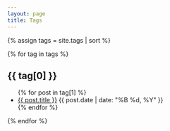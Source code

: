 ```yaml
---
layout: page
title: Tags
---
```


{% assign tags = site.tags | sort %}

<div class="tag-list">
{% for tag in tags %}
  <h2 id="{{ tag[0] }}">
    <i class="fas {% case tag[0] %}
      {% when 'java' %}fa-java
      {% when 'python' %}fa-python
      {% when 'rust' %}fa-rust
      {% when 'mathematics' %}fa-square-root-variable
      {% when 'janestreet' %}fa-puzzle-piece
      {% else %}fa-tag
      {% endcase %}"></i>
    {{ tag[0] }}
  </h2>
  <ul>
    {% for post in tag[1] %}
      <li>
        <a href="{{ post.url }}">{{ post.title }}</a>
        <span class="post-date">{{ post.date | date: "%B %d, %Y" }}</span>
      </li>
    {% endfor %}
  </ul>
{% endfor %}
</div>